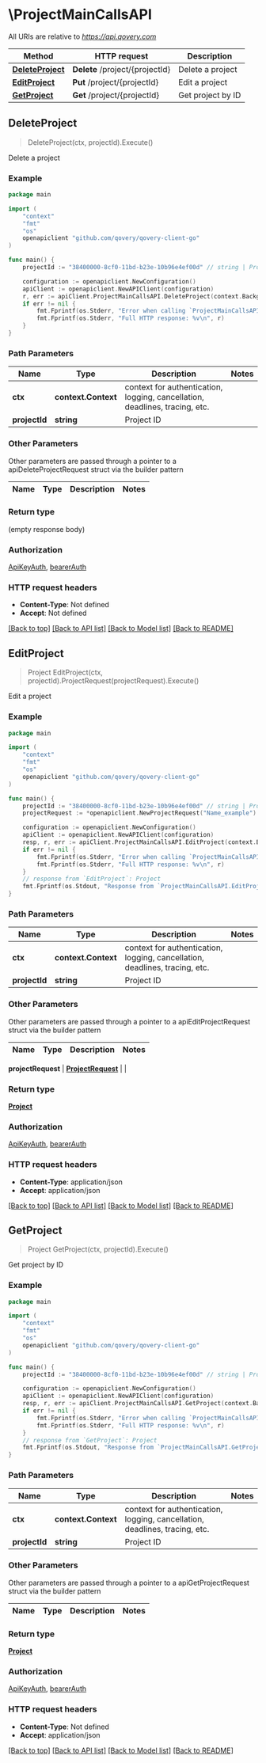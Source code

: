 # \ProjectMainCallsAPI

All URIs are relative to *https://api.qovery.com*

Method | HTTP request | Description
------------- | ------------- | -------------
[**DeleteProject**](ProjectMainCallsAPI.md#DeleteProject) | **Delete** /project/{projectId} | Delete a project
[**EditProject**](ProjectMainCallsAPI.md#EditProject) | **Put** /project/{projectId} | Edit a project
[**GetProject**](ProjectMainCallsAPI.md#GetProject) | **Get** /project/{projectId} | Get project by ID



## DeleteProject

> DeleteProject(ctx, projectId).Execute()

Delete a project



### Example

```go
package main

import (
	"context"
	"fmt"
	"os"
	openapiclient "github.com/qovery/qovery-client-go"
)

func main() {
	projectId := "38400000-8cf0-11bd-b23e-10b96e4ef00d" // string | Project ID

	configuration := openapiclient.NewConfiguration()
	apiClient := openapiclient.NewAPIClient(configuration)
	r, err := apiClient.ProjectMainCallsAPI.DeleteProject(context.Background(), projectId).Execute()
	if err != nil {
		fmt.Fprintf(os.Stderr, "Error when calling `ProjectMainCallsAPI.DeleteProject``: %v\n", err)
		fmt.Fprintf(os.Stderr, "Full HTTP response: %v\n", r)
	}
}
```

### Path Parameters


Name | Type | Description  | Notes
------------- | ------------- | ------------- | -------------
**ctx** | **context.Context** | context for authentication, logging, cancellation, deadlines, tracing, etc.
**projectId** | **string** | Project ID | 

### Other Parameters

Other parameters are passed through a pointer to a apiDeleteProjectRequest struct via the builder pattern


Name | Type | Description  | Notes
------------- | ------------- | ------------- | -------------


### Return type

 (empty response body)

### Authorization

[ApiKeyAuth](../README.md#ApiKeyAuth), [bearerAuth](../README.md#bearerAuth)

### HTTP request headers

- **Content-Type**: Not defined
- **Accept**: Not defined

[[Back to top]](#) [[Back to API list]](../README.md#documentation-for-api-endpoints)
[[Back to Model list]](../README.md#documentation-for-models)
[[Back to README]](../README.md)


## EditProject

> Project EditProject(ctx, projectId).ProjectRequest(projectRequest).Execute()

Edit a project



### Example

```go
package main

import (
	"context"
	"fmt"
	"os"
	openapiclient "github.com/qovery/qovery-client-go"
)

func main() {
	projectId := "38400000-8cf0-11bd-b23e-10b96e4ef00d" // string | Project ID
	projectRequest := *openapiclient.NewProjectRequest("Name_example") // ProjectRequest |  (optional)

	configuration := openapiclient.NewConfiguration()
	apiClient := openapiclient.NewAPIClient(configuration)
	resp, r, err := apiClient.ProjectMainCallsAPI.EditProject(context.Background(), projectId).ProjectRequest(projectRequest).Execute()
	if err != nil {
		fmt.Fprintf(os.Stderr, "Error when calling `ProjectMainCallsAPI.EditProject``: %v\n", err)
		fmt.Fprintf(os.Stderr, "Full HTTP response: %v\n", r)
	}
	// response from `EditProject`: Project
	fmt.Fprintf(os.Stdout, "Response from `ProjectMainCallsAPI.EditProject`: %v\n", resp)
}
```

### Path Parameters


Name | Type | Description  | Notes
------------- | ------------- | ------------- | -------------
**ctx** | **context.Context** | context for authentication, logging, cancellation, deadlines, tracing, etc.
**projectId** | **string** | Project ID | 

### Other Parameters

Other parameters are passed through a pointer to a apiEditProjectRequest struct via the builder pattern


Name | Type | Description  | Notes
------------- | ------------- | ------------- | -------------

 **projectRequest** | [**ProjectRequest**](ProjectRequest.md) |  | 

### Return type

[**Project**](Project.md)

### Authorization

[ApiKeyAuth](../README.md#ApiKeyAuth), [bearerAuth](../README.md#bearerAuth)

### HTTP request headers

- **Content-Type**: application/json
- **Accept**: application/json

[[Back to top]](#) [[Back to API list]](../README.md#documentation-for-api-endpoints)
[[Back to Model list]](../README.md#documentation-for-models)
[[Back to README]](../README.md)


## GetProject

> Project GetProject(ctx, projectId).Execute()

Get project by ID

### Example

```go
package main

import (
	"context"
	"fmt"
	"os"
	openapiclient "github.com/qovery/qovery-client-go"
)

func main() {
	projectId := "38400000-8cf0-11bd-b23e-10b96e4ef00d" // string | Project ID

	configuration := openapiclient.NewConfiguration()
	apiClient := openapiclient.NewAPIClient(configuration)
	resp, r, err := apiClient.ProjectMainCallsAPI.GetProject(context.Background(), projectId).Execute()
	if err != nil {
		fmt.Fprintf(os.Stderr, "Error when calling `ProjectMainCallsAPI.GetProject``: %v\n", err)
		fmt.Fprintf(os.Stderr, "Full HTTP response: %v\n", r)
	}
	// response from `GetProject`: Project
	fmt.Fprintf(os.Stdout, "Response from `ProjectMainCallsAPI.GetProject`: %v\n", resp)
}
```

### Path Parameters


Name | Type | Description  | Notes
------------- | ------------- | ------------- | -------------
**ctx** | **context.Context** | context for authentication, logging, cancellation, deadlines, tracing, etc.
**projectId** | **string** | Project ID | 

### Other Parameters

Other parameters are passed through a pointer to a apiGetProjectRequest struct via the builder pattern


Name | Type | Description  | Notes
------------- | ------------- | ------------- | -------------


### Return type

[**Project**](Project.md)

### Authorization

[ApiKeyAuth](../README.md#ApiKeyAuth), [bearerAuth](../README.md#bearerAuth)

### HTTP request headers

- **Content-Type**: Not defined
- **Accept**: application/json

[[Back to top]](#) [[Back to API list]](../README.md#documentation-for-api-endpoints)
[[Back to Model list]](../README.md#documentation-for-models)
[[Back to README]](../README.md)

